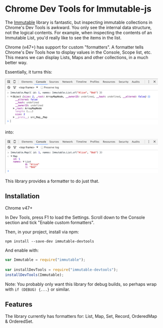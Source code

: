 # Chrome Dev Tools for Immutable-js

The [Immutable](http://facebook.github.io/immutable-js/) library is fantastic, but inspecting immutable collections in Chrome's Dev Tools is awkward. You only see the internal data structure, not the logical contents. For example, when inspecting the contents of an Immutable List, you'd really like to see the items in the list.

Chrome (v47+) has support for custom "formatters". A formatter tells Chrome's Dev Tools how to display values in the Console, Scope list, etc. This means we can display Lists, Maps and other collections, in a much better way.

Essentially, it turns this:

![Before](before.png)

into:

![After](after.png)

This library provides a formatter to do just that.

## Installation

Chrome v47+

In Dev Tools, press F1 to load the Settings. Scroll down to the Console section and tick "Enable custom formatters".

Then, in your project, install via npm:

```
npm install --save-dev immutable-devtools
```

And enable with:

```js
var Immutable = require("immutable");

var installDevTools = require("immutable-devtools");
installDevTools(Immutable);
```

Note: You probably only want this library for debug builds, so perhaps wrap with `if (DEBUG) {...}` or similar.

## Features

The library currently has formatters for: List, Map, Set, Record, OrderedMap & OrderedSet.

